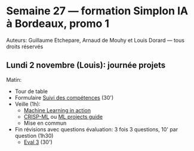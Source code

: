 # Semaine 27 — formation Simplon IA à Bordeaux, promo 1

Auteurs: Guillaume Etchepare, Arnaud de Mouhy et Louis Dorard — tous droits réservés

## Lundi 2 novembre (Louis): journée projets

Matin:
* Tour de table
* Formulaire [Suivi des compétences](https://airtable.com/shrvQOQG6PYpNzqcr) (30')
* Veille (1h):
  * [Machine Learning in action](https://bpesquet.github.io/mlhandbook/fundamentals/machine_learning_in_action.html)
  * [CRISP-ML](https://arxiv.org/abs/2003.05155) ou [ML projects guide](https://www.jeremyjordan.me/ml-projects-guide/)
  * Mise en commun
* Fin révisions avec questions évaluation: 3 fois 3 questions, 10' par question (1h30)
  * [Eval 3](https://docs.google.com/forms/d/e/1FAIpQLSegvpfS4HlNjSg15QXaYnn3whTvKmMoLb8K9SMVZkyGeHZyhQ/viewform?usp=sf_link) (30')